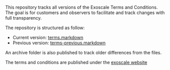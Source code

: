 This repository tracks all versions of the Exoscale Terms and Conditions.
The goal is for customers and observers to facilitate and track changes
with full transparency.

The repository is structured as follow:

* Current version: [terms.markdown](terms.markdown)
* Previous version: [terms-previous.markdown](terms-previous.markdown)

An archive folder is also published to track older differences from the files.

The terms and conditions are published under the [exoscale website](https://www.exoscale.ch/terms/)


